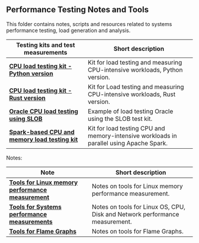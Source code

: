 ## Performance Testing Notes and Tools
This folder contains notes, scripts and resources related to systems performance testing, load generation and analysis.

| Testing kits and test measurements                                               | Short description
|----------------------------------------------------------------------------------| -------------------------------------------------------------------------------------
| [**CPU load testing kit - Python version**](Test_CPU_parallel_Python)            | Kit for load testing and measuring CPU-intensive workloads, Python version.
| [**CPU load testing kit - Rust version**](Test_CPU_parallel_Rust)                | Kit for Load testing and measuring CPU-intensive workloads, Rust version.
| [**Oracle CPU load testing using SLOB**](Oracle_load_testing_with_SLOB)          | Example of load testing Oracle using the SLOB test kit.
| [**Spark-based CPU and memory load testing kit**](Spark_CPU_memory_load_testkit) | Kit for load testing CPU and memory-intensive workloads in parallel using Apache Spark.

Notes:
  
| Note                                                                                     | Short description
|------------------------------------------------------------------------------------------| -------------------------------------------------------------------------------------
| [**Tools for Linux memory performance measurement**](Tools_Linux_Memory_Perf_Measure.md) | Notes on tools for Linux memory performance measurement.
| [**Tools for Systems performance measurements**](Tools_Linux_OS_CPU_Disk_Network.md)     | Notes on tools for Linux OS, CPU, Disk and Network performance measurement.
| [**Tools for Flame Graphs**](Tools_FlameGraphs.md)                                       | Notes on tools for Flame Graphs.